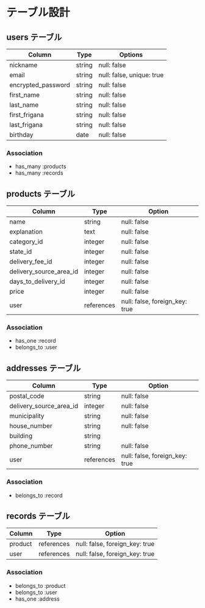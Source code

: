 # テーブル設計

## users テーブル

| Column             | Type    | Options                   |
| ------------------ | ------- | ------------------------- | 
| nickname           | string  | null: false               |
| email              | string  | null: false, unique: true |
| encrypted_password | string  | null: false               |
| first_name         | string  | null: false               |
| last_name          | string  | null: false               |
| first_frigana      | string  | null: false               |
| last_frigana       | string  | null: false               |
| birthday           | date    | null: false               |

### Association

- has_many :products
- has_many :records

## products テーブル

| Column                  | Type       | Option                         |
| ----------------------- | ---------- | ------------------------------ |
| name                    | string     | null: false                    |
| explanation             | text       | null: false                    |
| category_id             | integer    | null: false                    |
| state_id                | integer    | null: false                    |
| delivery_fee_id         | integer    | null: false                    |
| delivery_source_area_id | integer    | null: false                    |
| days_to_delivery_id     | integer    | null: false                    |
| price                   | integer    | null: false                    |
| user                    | references | null: false, foreign_key: true |

### Association

- has_one :record
- belongs_to :user

## addresses テーブル

| Column                  | Type       | Option                         |
| ----------------------- | ---------- | ------------------------------ |
| postal_code             | string     | null: false                    |
| delivery_source_area_id | integer    | null: false                    |
| municipality            | string     | null: false                    |
| house_number            | string     | null: false                    |
| building                | string     |                                |
| phone_number            | string     | null: false                    |
| user                    | references | null: false, foreign_key: true |

### Association

- belongs_to :record

## records テーブル

| Column     | Type       | Option                         |
| ---------- | ---------- | ------------------------------ |
| product    | references | null: false, foreign_key: true |
| user       | references | null: false, foreign_key: true |

### Association

- belongs_to :product
- belongs_to :user
- has_one :address
